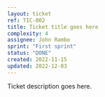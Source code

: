 ```yaml
---
layout: ticket
ref: TIC-002
title: Ticket title goes here
complexity: 4
assignee: John Rambo
sprint: "First sprint"
status: "DONE"
created: 2022-11-15
updated: 2022-12-03
---
```

Ticket description goes here.
